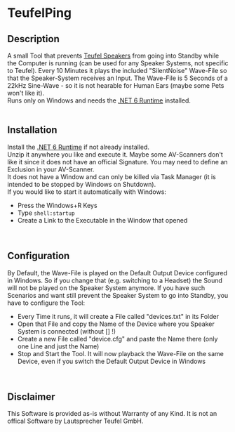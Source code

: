 # TeufelPing

## Description
A small Tool that prevents [Teufel Speakers](https://teufel.de/) from going into Standby while the Computer is running (can be used for any Speaker Systems, not specific to Teufel). Every 10 Minutes it plays the included "SilentNoise" Wave-File so that the Speaker-System receives an Input. The Wave-File is 5 Seconds of a 22kHz Sine-Wave - so it is not hearable for Human Ears (maybe some Pets won't like it).<br/>
Runs only on Windows and needs the [.NET 6 Runtime](https://dotnet.microsoft.com/en-us/download/dotnet/6.0) installed.
<br/><br/>

## Installation
Install the [.NET 6 Runtime](https://dotnet.microsoft.com/en-us/download/dotnet/6.0) if not already installed.<br/>
Unzip it anywhere you like and execute it. Maybe some AV-Scanners don't like it since it does not have an official Signature. You may need to define an Exclusion in your AV-Scanner.<br/>
It does not have a Window and can only be killed via Task Manager (it is intended to be stopped by Windows on Shutdown).<br/>
If you would like to start it automatically with Windows:
- Press the Windows+R Keys
- Type ```shell:startup```
- Create a Link to the Executable in the Window that opened
<br/>

## Configuration
By Default, the Wave-File is played on the Default Output Device configured in Windows. So if you change that (e.g. switching to a Headset) the Sound will not be played on the Speaker System anymore. If you have such Scenarios and want still prevent the Speaker System to go into Standby, you have to configure the Tool:
- Every Time it runs, it will create a File called "devices.txt" in its Folder
- Open that File and copy the Name of the Device where you Speaker System is connected (without [] !)
- Create a new File called "device.cfg" and paste the Name there (only one Line and just the Name)
- Stop and Start the Tool. It will now playback the Wave-File on the same Device, even if you switch the Default Output Device in Windows
<br/>

## Disclaimer
This Software is provided as-is without Warranty of any Kind. It is not an offical Software by Lautsprecher Teufel GmbH.
